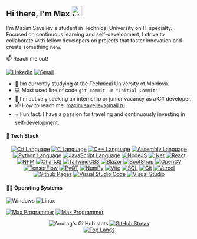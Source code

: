 ## Hi there, I'm Max <img src="https://user-images.githubusercontent.com/1303154/88677602-1635ba80-d120-11ea-84d8-d263ba5fc3c0.gif" width="28px" height="28px" alt="hi">
<p>I'm Maxim Saveliev a student in Technical University on IT specialty. Focused on continuous learning and self-development, I strive to collaborate with fellow developers on projects that foster innovation and create something new.</p>

:mailbox: Reach me out!

[![LinkedIn](https://img.shields.io/badge/Max-%230077B5.svg?style=for-the-badge&logo=linkedin&logoColor=white)](#)
[![Gmail](https://img.shields.io/badge/Max%20Mail-D14836?style=for-the-badge&logo=gmail&logoColor=white)](mailto:maxim.saveliev@mail.ru)

- 🔭 I’m currently studying at the Technical University of Moldova.
- :computer: Most used line of code `git commit -m "Initial Commit"`
- 🤔 I'm actively seeking an internship or junior vacancy as a C# developer.
- 📫 How to reach me: maxim.saveliev@mail.ru
- ⭐ Fun fact: I have a passion for traveling and continuously investing in self-development.

<!--
**MaximSaveliev/MaximSaveliev** is a ✨ _special_ ✨ repository because its `README.md` (this file) appears on your GitHub profile.

Here are some ideas to get you started:

- 🔭 I’m currently working on ...
- 🌱 I’m currently learning ...
- 👯 I’m looking to collaborate on ...
- 🤔 I’m looking for help with ...
- 💬 Ask me about ...
- 📫 How to reach me: ...
- 😄 Pronouns: ...
- ⚡ Fun fact: ...
-->

#### 🥷 Tech Stack
<div align="center">
  
  <!--<img alt="C# Language" src="https://img.shields.io/badge/-C%23-gray.svg?colorA=655BE1&colorB=4F44D6&style=for-the-badge&logo=c-sharp"/>
  <img alt="C Language" src="https://img.shields.io/badge/C-%2300599C.svg?colorA=177bc6&colorB=0065b2&style=for-the-badge&logo=c&logoColor=white"/>
  <img alt="C++ Language" src="https://img.shields.io/badge/C++-%2300599C.svg?colorA=005697&colorB=00427e&style=for-the-badge&logo=c%2B%2B&logoColor=white"/>
  <img alt="Assembly Language" src="https://img.shields.io/badge/ASM-%ASM.svg?colorA=333333&colorB=D14836&style=for-the-badge&logo=asm&logoColor=white"/>
  <img alt="Python Language" src="https://img.shields.io/badge/Python-3670A0?colorA=333333&colorB=3670A0&style=for-the-badge&logo=python&logoColor=ffdd54"/>
  <img alt="JavaScript Language" src="https://img.shields.io/badge/JavaScript-F0DB4F?colorA=333333&colorB=F0DB4F&style=for-the-badge&logo=javascript&logoColor=F0DB4F"/>
  <img alt="NodeJS" src="https://img.shields.io/badge/-Nodejs-6DA55F?colorA=333333&colorB=6DA55F&style=for-the-badge&logo=node.js&logoColor=6DA55F"/>
  <img alt="React" src="https://img.shields.io/badge/-React-%2320232a.svg?colorA=333333&colorB=61dafb&style=for-the-badge&logo=react&logoColor=2361DAFB"/>
  <img alt="TailwindCSS" src="https://img.shields.io/badge/TailwindCSS-%2338B2AC.svg?colorA=333333&colorB=36bdfe&style=for-the-badge&logo=tailwind-css&logoColor=36bdfe"/>-->

  <a href="https://learn.microsoft.com/en-us/dotnet/csharp/" target="_blank"><img alt="C# Language" src="https://img.shields.io/badge/-C%23-gray.svg?colorA=4F44D6&colorB=4F44D6&style=for-the-badge&logo=c-sharp"/></a>
  <a href="https://www.learn-c.org/" target="_blank"><img alt="C Language" src="https://img.shields.io/badge/C-%2300599C.svg?colorA=0065b2&colorB=0065b2&style=for-the-badge&logo=c&logoColor=white"/></a>
  <a href="https://en.cppreference.com/w/" target="_blank"><img alt="C++ Language" src="https://img.shields.io/badge/C++-%2300599C.svg?colorA=005697&colorB=005697&style=for-the-badge&logo=c%2B%2B&logoColor=white"/></a>
  <a href="https://masm32.com/" target="_blank"><img alt="Assembly Language" src="https://img.shields.io/badge/ASM-Assembly-gray.svg?colorA=D14836&colorB=D14836&style=for-the-badge&logo=&logoColor=white"/></a>
  <a href="https://www.python.org/" target="_blank"><img alt="Python Language" src="https://img.shields.io/badge/Python-3670A0?colorA=000000&colorB=000000&style=for-the-badge&logo=python&logoColor=f7cb3f"/></a>
  <a href="https://www.javascripttutorial.net/es6/" target="_blank"><img alt="JavaScript Language" src="https://img.shields.io/badge/JavaScript-F0DB4F?colorA=000000&colorB=000000&style=for-the-badge&logo=javascript&logoColor=f7e018"/></a>
  <a href="https://nodejs.org/en" target="_blank"><img alt="NodeJS" src="https://img.shields.io/badge/-Nodejs-6DA55F?colorA=000000&colorB=000000&style=for-the-badge&logo=node.js&logoColor=6DA55F"/></a>
  <a href="https://dotnet.microsoft.com/en-us/" target="_blank"><img alt=".Net" src="https://img.shields.io/badge/.NET-5C2D91?style=for-the-badge&logo=.net&logoColor=white"/></a>
  <a href="https://legacy.reactjs.org/" target="_blank"><img alt="React" src="https://img.shields.io/badge/-React-%2320232a.svg?colorA=000000&colorB=000000&style=for-the-badge&logo=react&logoColor=2361DAFB"/></a>
  <a href="https://www.npmjs.com/" target="_blank"><img alt="NPM" src="https://img.shields.io/badge/NPM-%23CB3837.svg?style=for-the-badge&logo=npm&logoColor=white"/></a>
  <a href="https://www.chartjs.org/" target="_blank"><img alt="ChartJS" src="https://img.shields.io/badge/chart.js-F5788D.svg?style=for-the-badge&logo=chart.js&logoColor=white"/></a>
  <a href="https://tailwindcss.com/" target="_blank"><img alt="TailwindCSS" src="https://img.shields.io/badge/TailwindCSS-%2338B2AC.svg?colorA=000000&colorB=000000&style=for-the-badge&logo=tailwind-css&logoColor=36bdfe"/></a>
  <a href="https://dotnet.microsoft.com/en-us/apps/aspnet/web-apps/blazor" target="_blank"><img alt="Blazor" src="https://img.shields.io/badge/blazor-%235C2D91.svg?style=for-the-badge&logo=blazor&logoColor=white"/></a>
  <a href="https://getbootstrap.com/" target="_blank"><img alt="BootStrap" src="https://img.shields.io/badge/bootstrap-%238511FA.svg?style=for-the-badge&logo=bootstrap&logoColor=white"/></a>
  <a href="https://opencv.org/" target="_blank"><img alt="OpenCV" src="https://img.shields.io/badge/opencv-%23white.svg?style=for-the-badge&logo=opencv&logoColor=white"/></a>
  <a href="https://www.tensorflow.org/" target="_blank"><img alt="TensorFlow" src="https://img.shields.io/badge/TensorFlow-%23FF6F00.svg?style=for-the-badge&logo=TensorFlow&logoColor=white"/></a>
  <a href="https://www.qt.io/qt-for-python" target="_blank"><img alt="PyQT" src="https://img.shields.io/badge/Qt-%23217346.svg?style=for-the-badge&logo=Qt&logoColor=white"/></a>
  <a href="https://numpy.org/" target="_blank"><img alt="NumPy" src="https://img.shields.io/badge/numpy-%23013243.svg?style=for-the-badge&logo=numpy&logoColor=white"/></a>
  <a href="https://vitejs.dev/" target="_blank"><img alt="Vite" src="https://img.shields.io/badge/vite-%23646CFF.svg?style=for-the-badge&logo=vite&logoColor=white"/></a>
  <a href="https://learn.microsoft.com/en-us/sql/?view=sql-server-ver16" target="_blank"><img alt="SQL" src="https://img.shields.io/badge/SQL-CC2927?style=for-the-badge&logo=microsoft%20sql%20server&logoColor=white"/></a>
  <a href="https://git-scm.com/" target="_blank"><img alt="Git" src="https://img.shields.io/badge/git-%23F05033.svg?style=for-the-badge&logo=git&logoColor=white"/></a>
  <a href="https://vercel.com/" target="_blank"><img alt="Vercel" src="https://img.shields.io/badge/vercel-%23000000.svg?style=for-the-badge&logo=vercel&logoColor=white"/></a>
  <a href="https://pages.github.com/" target="_blank"><img alt="Github Pages" src="https://img.shields.io/badge/github%20pages-121013?style=for-the-badge&logo=github&logoColor=white"/></a>
  <a href="https://code.visualstudio.com/" target="_blank"><img alt="Visual Studio Code" src="https://img.shields.io/badge/Visual%20Studio%20Code-0078d7.svg?style=for-the-badge&logo=visual-studio-code&logoColor=white"/></a>
  <a href="https://visualstudio.microsoft.com/" target="_blank"><img alt="Visual Studio" src="https://img.shields.io/badge/Visual%20Studio-5C2D91.svg?style=for-the-badge&logo=visual-studio&logoColor=white"/></a>
  
</div>

#### 👨‍💻 Operating Systems
<div>

  <img alt="Windows" src="https://img.shields.io/badge/Windows-%230079d5.svg?style=for-the-badge&logo=Windows%2011&logoColor=white"/>
  <img alt="Linux" src="https://img.shields.io/badge/Linux-FCC624?style=for-the-badge&logo=linux&logoColor=black"/>
  
</div>

<a href="https://github.com/MaximSaveliev" target="_blank"><img alt="Max Programmer" src="https://komarev.com/ghpvc/?username=MaximSaveliev&style=flat-square&label=Views&color=000000"/></a>
<a href="https://github.com/MaximSaveliev" target="_blank"><img alt="Max Programmer" src="https://badges.pufler.dev/visits/char-al/maximsaveliev?color=black&logo=github&style=flat-square"/></a>

<div align="center">
  
![Anurag's GitHub stats](https://github-readme-stats.vercel.app/api?username=MaximSaveliev&show_icons=true&theme=tokyonight&card_width=500)
[![GitHub Streak](http://github-readme-streak-stats.herokuapp.com?user=MaximSaveliev&theme=dark)](https://github.com/MaximSaveliev)
<br/>
[![Top Langs](https://github-readme-stats.vercel.app/api/top-langs/?username=MaximSaveliev&layout=compact&card_width=500&theme=tokyonight&card_height=450)](https://github.com/MaximSaveliev)
</div>
